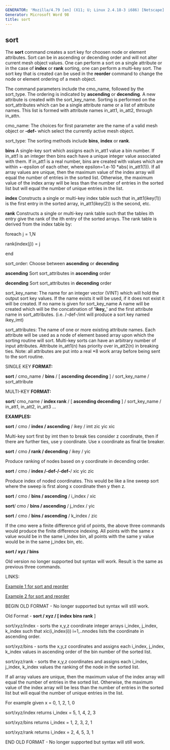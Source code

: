 ```yaml
---
GENERATOR: 'Mozilla/4.79 [en] (X11; U; Linux 2.4.18-3 i686) [Netscape]'
Generator: Microsoft Word 98
title: sort
---
```


sort
----

 The **sort** command creates a sort key for choosen node or element
 attributes. Sort can be in ascending or decending order and will not
 alter current mesh object values. One can perform a sort on a single
 attribute or in the case of **index** or **rank** sorting, one can
 perform a multi-key sort. The sort key that is created can be used in
 the **reorder** command to change the node or element ordering of a
 mesh object.




 The command parameters include the cmo\_name, followed by the
 sort\_type. The ordering is indicated by **ascending** or
 **decending**. A new attribute is created with the sort\_key\_name.
 Sorting is performed on the sort\_attributes which can be a single
 attribute name or a list of attribute names. This list is formed with
 attribute names in\_att1, in\_att2, through in\_attn.





cmo\_name: The choices for first parameter are the name of a valid mesh
object or **-def-** which select the currently active mesh object.



sort\_type: The sorting methods include **bins**, **index** or **rank**.

 **bins** A single-key sort which assigns each in\_att1 value a bin
 number. If in\_att1 is an integer then bins each have a unique integer
 value associated with them. If in\_att1 is a real number, bins are
 created with values which are within +-epsilon of each other, where
 epsilon=1.e-10
*abs( in\_att1(1)). If all array values are unique,
 then the maximum value of the index array will equal the number of
 entries in the sorted list. Otherwise, the maximum value of the index
 array will be less than the number of entries in the sorted list but
 will equal the number of unique entries in the list.

 **index** Constructs a single or multi-key index table such that
 in\_att1(ikey(1)) is the first entry in the sorted array,
 in\_att1(ikey(2)) is the second, etc.

 **rank** Constructs a single or multi-key rank table such that the
 tables ith entry give the rank of the ith entry of the sorted arrays.
 The rank table is derived from the index table by:

 foreach j = 1,N

 rank(index(j)) = j

 end



sort\_order: Choose between **ascending** or **decending**

 **ascending** Sort sort\_attributes in **ascending** order

 **decending** Sort sort\_attributes in **decending** order



sort\_key\_name: The name for an integer vector (VINT) which will hold
the output sort key values. If the name exists it will be used, if it
does not exist it will be created. If no name is given for
sort\_key\_name A name will be created which will be the concatination
of **'ikey\_**' and the first attribute name in sort\_attributes. (i.e.
/-def-/imt will produce a sort key named ikey\_imt)



sort\_attributes: The name of one or more existing attribute names. Each
attribute will be used as a node of element based array upon which the
sorting routine will sort. Multi-key sorts can have an arbitrary number
of input attributes. Attribute in\_att1(n) has priority over in\_att2(n)
in breaking ties. Note: all attributes are put into a real
*8 work array
before being sent to the sort routine.

SINGLE KEY **FORMAT:**

 **sort** / cmo\_name / **bins** / [ **ascending  decending** ] /
 sort\_key\_name / sort\_attribute

MULTI-KEY **FORMAT:**

 **sort**/ cmo\_name / **index  rank** / [ **ascending  decending**
 ] / sort\_key\_name / in\_att1, in\_att2, in\_att3 ...

**EXAMPLES:**

 **sort** / cmo / **index / ascending** / ikey / imt zic yic xic

 Multi-key sort first by imt then to break ties consider z coordinate,
 then if there are further ties, use y coordinate. Use x coordinate as
 final tie breaker.

 **sort** / cmo **/ rank / decending** / ikey / yic

 Produce ranking of nodes based on y coordinate in decending order.

 **sort** / cmo / **index /-def-/-def-**/ xic yic zic

 Produce index of noded coordinates. This would be like a line sweep
 sort where the sweep is first along x coordinate then y then z.

 **sort** / cmo / **bins / ascending** / i\_index / xic

 **sort**/ cmo / **bins / ascending** / j\_index / yic

 **sort** / cmo / **bins / ascending** / k\_index / zic

 If the cmo were a finite difference grid of points, the above three
 commands would produce the finite difference indexing. All points with
 the same x value would be in the same i\_index bin, all points with
 the same y value would be in the same j\_index bin, etc.

 **sort / xyz / bins**

 Old version no longer supported but syntax will work. Result is the
 same as previous three commands.

LINKS:

 [Example 1 for sort and reorder](sort_lagrit_input_1)

 [Example 2 for sort and reorder](sort_lagrit_input_2)

BEGIN OLD FORMAT - No longer supported but syntax will still work.

Old Format - **sort / xyz / [ index  bins  rank** ]

 sort/xyz/index - sorts the x,y,z coordinate integer arrays i\_index,
 j\_index, k\_index such that xic(i\_index(i)) i=1,..nnodes lists the
 coordinate in ascending order.

 sort/xyz/bins - sorts the x,y,z coordinates and assigns each i\_index,
 j\_index, k\_index values in ascending order of the bin number of the
 sorted list.

 sort/xyz/rank - sorts the x,y,z coordinates and assigns each i\_index,
 j\_index, k\_index values the ranking of the node in the sorted list.

 If all array values are unique, then the maximum value of the index
 array will equal the number of entries in the sorted list. Otherwise,
 the maximum value of the index array will be less than the number of
 entries in the sorted list but will equal the number of unique entries
 in the list.

 For example given x = 0, 1, 2, 1, 0

 sort/xyz/index returns i\_index = 5, 1, 4, 2, 3

 sort/xyz/bins returns i\_index = 1, 2, 3, 2, 1

 sort/xyz/rank returns i\_index = 2, 4, 5, 3, 1

END OLD FORMAT - No longer supported but syntax will still work.


